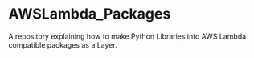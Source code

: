 # AWSLambda_Packages
A repository explaining how to make Python Libraries into AWS Lambda compatible packages as a Layer.
